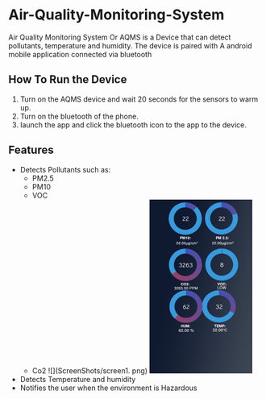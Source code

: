 # Air-Quality-Monitoring-System
Air Quality Monitoring System Or AQMS is a Device that can detect pollutants, temperature and humidity. The device is paired with A android mobile application connected via bluetooth

## How To Run the Device
1. Turn on the AQMS device and wait 20 seconds for the sensors to warm up.
2. Turn on the bluetooth of the phone.
3. launch the app and click the bluetooth icon to the app to the device.

## Features
- Detects Pollutants such as: 
  - PM2.5
  - PM10
  - VOC
  - Co2 
![](ScreenShots/screen1. png)   ![](ScreenShots/screen2.png)
- Detects Temperature and humidity
- Notifies the user when the environment is Hazardous 
